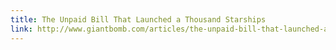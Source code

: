 ```yaml
---
title: The Unpaid Bill That Launched a Thousand Starships
link: http://www.giantbomb.com/articles/the-unpaid-bill-that-launched-a-thousand-starships/1100-4857/
---
```

